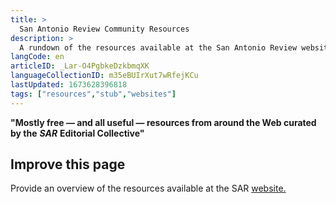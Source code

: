 ```yaml
---
title: >
  San Antonio Review Community Resources
description: >
  A rundown of the resources available at the San Antonio Review website
langCode: en
articleID: _Lar-O4PgbkeDzkbmqXK
languageCollectionID: m35eBUIrXut7wRfejKCu
lastUpdated: 1673628396818
tags: ["resources","stub","websites"]
---
```


**"Mostly free — and all useful — resources from around the Web curated by the** _**SAR**_ **Editorial Collective"**

## Improve this page

Provide an overview of the resources available at the SAR [website.](https://www.sareview.org/resources)